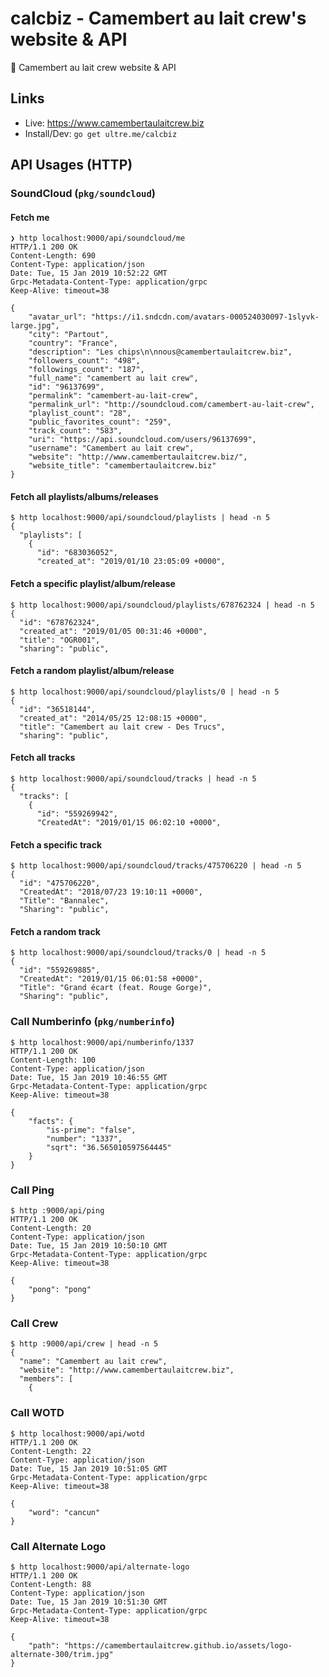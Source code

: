# calcbiz - Camembert au lait crew's website & API
:hamburger: Camembert au lait crew website &amp; API

## Links

* Live: https://www.camembertaulaitcrew.biz
* Install/Dev: `go get ultre.me/calcbiz`

## API Usages (HTTP)

### SoundCloud (`pkg/soundcloud`)

#### Fetch me

```console
❯ http localhost:9000/api/soundcloud/me
HTTP/1.1 200 OK
Content-Length: 690
Content-Type: application/json
Date: Tue, 15 Jan 2019 10:52:22 GMT
Grpc-Metadata-Content-Type: application/grpc
Keep-Alive: timeout=38

{
    "avatar_url": "https://i1.sndcdn.com/avatars-000524030097-1slyvk-large.jpg",
    "city": "Partout",
    "country": "France",
    "description": "Les chips\n\nnous@camembertaulaitcrew.biz",
    "followers_count": "498",
    "followings_count": "187",
    "full_name": "camembert au lait crew",
    "id": "96137699",
    "permalink": "camembert-au-lait-crew",
    "permalink_url": "http://soundcloud.com/camembert-au-lait-crew",
    "playlist_count": "28",
    "public_favorites_count": "259",
    "track_count": "583",
    "uri": "https://api.soundcloud.com/users/96137699",
    "username": "Camembert au lait crew",
    "website": "http://www.camembertaulaitcrew.biz/",
    "website_title": "camembertaulaitcrew.biz"
}
```

#### Fetch all playlists/albums/releases

```console
$ http localhost:9000/api/soundcloud/playlists | head -n 5
{
  "playlists": [
    {
      "id": "683036052",
      "created_at": "2019/01/10 23:05:09 +0000",
```

#### Fetch a specific playlist/album/release

```console
$ http localhost:9000/api/soundcloud/playlists/678762324 | head -n 5
{
  "id": "678762324",
  "created_at": "2019/01/05 00:31:46 +0000",
  "title": "OGR001",
  "sharing": "public",
```

#### Fetch a random playlist/album/release

```console
$ http localhost:9000/api/soundcloud/playlists/0 | head -n 5
{
  "id": "36518144",
  "created_at": "2014/05/25 12:08:15 +0000",
  "title": "Camembert au lait crew - Des Trucs",
  "sharing": "public",
```

#### Fetch all tracks

```console
$ http localhost:9000/api/soundcloud/tracks | head -n 5
{
  "tracks": [
    {
      "id": "559269942",
      "CreatedAt": "2019/01/15 06:02:10 +0000",
```

#### Fetch a specific track

```console
$ http localhost:9000/api/soundcloud/tracks/475706220 | head -n 5
{
  "id": "475706220",
  "CreatedAt": "2018/07/23 19:10:11 +0000",
  "Title": "Bannalec",
  "Sharing": "public",
```

#### Fetch a random track

```console
$ http localhost:9000/api/soundcloud/tracks/0 | head -n 5
{
  "id": "559269885",
  "CreatedAt": "2019/01/15 06:01:58 +0000",
  "Title": "Grand écart (feat. Rouge Gorge)",
  "Sharing": "public",
```

### Call Numberinfo (`pkg/numberinfo`)

```console
$ http localhost:9000/api/numberinfo/1337
HTTP/1.1 200 OK
Content-Length: 100
Content-Type: application/json
Date: Tue, 15 Jan 2019 10:46:55 GMT
Grpc-Metadata-Content-Type: application/grpc
Keep-Alive: timeout=38

{
    "facts": {
        "is-prime": "false",
        "number": "1337",
        "sqrt": "36.565010597564445"
    }
}
```

### Call Ping

```console
$ http :9000/api/ping
HTTP/1.1 200 OK
Content-Length: 20
Content-Type: application/json
Date: Tue, 15 Jan 2019 10:50:10 GMT
Grpc-Metadata-Content-Type: application/grpc
Keep-Alive: timeout=38

{
    "pong": "pong"
}
```

### Call Crew

```console
$ http :9000/api/crew | head -n 5
{
  "name": "Camembert au lait crew",
  "website": "http://www.camembertaulaitcrew.biz",
  "members": [
    {
```

### Call WOTD

```console
$ http localhost:9000/api/wotd
HTTP/1.1 200 OK
Content-Length: 22
Content-Type: application/json
Date: Tue, 15 Jan 2019 10:51:05 GMT
Grpc-Metadata-Content-Type: application/grpc
Keep-Alive: timeout=38

{
    "word": "cancun"
}
```

### Call Alternate Logo

```console
$ http localhost:9000/api/alternate-logo
HTTP/1.1 200 OK
Content-Length: 88
Content-Type: application/json
Date: Tue, 15 Jan 2019 10:51:30 GMT
Grpc-Metadata-Content-Type: application/grpc
Keep-Alive: timeout=38

{
    "path": "https://camembertaulaitcrew.github.io/assets/logo-alternate-300/trim.jpg"
}
```
